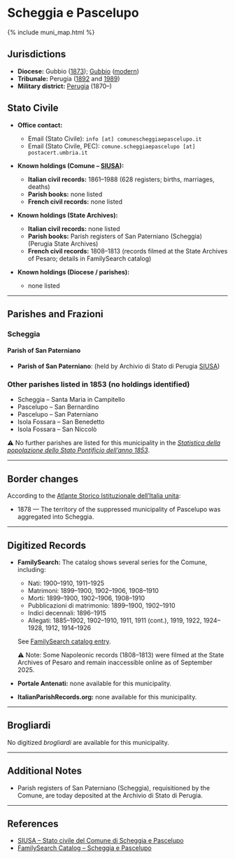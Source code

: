 # Scheggia e Pascelupo

{% include muni_map.html %}

## Jurisdictions

* **Diocese:** Gubbio ([1873](https://www.google.it/books/edition/Il_libro_de_comuni_del_Regno_d_Italia_co/WF9mfeJJcDEC?gbpv=1)); [Gubbio](../dio/gubbio.md) ([modern](https://www.chiesacattolica.it/annuario-cei/ricerca-parrocchie/))
* **Tribunale:** Perugia ([1892](https://www.google.it/books/edition/Bollettino_ufficiale_del_Ministero_di_gr/kRXd4t5fK-0C?hl=en&gbpv=1&pg=PA457&printsec=frontcover) and [1989](https://www.google.it/books/edition/Gazzetta_ufficiale_della_Repubblica_ital/-Z6nogg-qMQC?hl=en&gbpv=1&pg=RA8-PA38&printsec=frontcover))
* **Military district:** [Perugia](../mil/perugia.md) (1870–)

## Stato Civile

* **Office contact:**

  * Email (Stato Civile): `info [at] comunescheggiaepascelupo.it`
  * Email (Stato Civile, PEC): `comune.scheggiaepascelupo [at] postacert.umbria.it`

* **Known holdings (Comune – [SIUSA](https://siusa-archivi.cultura.gov.it/cgi-bin/siusa/pagina.pl?TipoPag=comparc&Chiave=275025)):**

  * **Italian civil records:** 1861–1988 (628 registers; births, marriages, deaths)
  * **Parish books:** none listed
  * **French civil records:** none listed

* **Known holdings (State Archives):**

  * **Italian civil records:** none listed
  * **Parish books:** Parish registers of San Paterniano (Scheggia) (Perugia State Archives)
  * **French civil records:** 1808–1813 (records filmed at the State Archives of Pesaro; details in FamilySearch catalog)

* **Known holdings (Diocese / parishes):**

  * none listed

---

## Parishes and Frazioni

### Scheggia

#### Parish of San Paterniano

* **Parish of San Paterniano**: (held by Archivio di Stato di Perugia [SIUSA](https://siusa-archivi.cultura.gov.it/cgi-bin/siusa/pagina.pl?TipoPag=comparc&Chiave=275025))

### Other parishes listed in 1853 (no holdings identified)

* Scheggia – Santa Maria in Campitello
* Pascelupo – San Bernardino
* Pascelupo – San Paterniano
* Isola Fossara – San Benedetto
* Isola Fossara – San Niccolò

⚠️ No further parishes are listed for this municipality in the *[Statistica della popolazione dello Stato Pontificio dell’anno 1853](https://www.google.it/books/edition/Statistics_della_popolazione_dello_Stato/v6dCAQAAMAAJ)*.


---

## Border changes

According to the [Atlante Storico Istituzionale dell’Italia unita](http://dati.san.beniculturali.it/asi/local/detail.html?UA05116):

* 1878 — The territory of the suppressed municipality of Pascelupo was aggregated into Scheggia.

---

## Digitized Records

* **FamilySearch:** The catalog shows several series for the Comune, including:

  * Nati: 1900–1910, 1911–1925
  * Matrimoni: 1899–1900, 1902–1906, 1908–1910
  * Morti: 1899–1900, 1902–1906, 1908–1910
  * Pubblicazioni di matrimonio: 1899–1900, 1902–1910
  * Indici decennali: 1896–1915
  * Allegati: 1885–1902, 1902–1910, 1911, 1911 (cont.), 1919, 1922, 1924–1928, 1912, 1914–1926

  See [FamilySearch catalog entry](https://www.familysearch.org/en/search/catalog/758104).

  ⚠️ Note: Some Napoleonic records (1808–1813) were filmed at the State Archives of Pesaro and remain inaccessible online as of September 2025.

* **Portale Antenati:** none available for this municipality.

* **ItalianParishRecords.org:** none available for this municipality.

---

## Brogliardi

No digitized *brogliardi* are available for this municipality.

---

## Additional Notes

* Parish registers of San Paterniano (Scheggia), requisitioned by the Comune, are today deposited at the Archivio di Stato di Perugia.

---

## References

* [SIUSA – Stato civile del Comune di Scheggia e Pascelupo](https://siusa-archivi.cultura.gov.it/cgi-bin/siusa/pagina.pl?TipoPag=comparc&Chiave=275025)
* [FamilySearch Catalog – Scheggia e Pascelupo](https://www.familysearch.org/en/search/catalog/758104)
